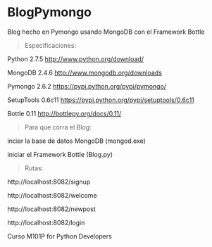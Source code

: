 BlogPymongo
===========

Blog hecho en Pymongo usando MongoDB con el Framework Bottle

>Especificaciones:

Python 2.7.5 http://www.python.org/download/

MongoDB 2.4.6 http://www.mongodb.org/downloads

Pymongo 2.6.2 https://pypi.python.org/pypi/pymongo/

SetupTools 0.6c11 https://pypi.python.org/pypi/setuptools/0.6c11

Bottle 0.11 http://bottlepy.org/docs/0.11/

>Para que corra el Blog:

inciar la base de datos MongoDB (mongod.exe)

iniciar el Framework Bottle (Blog.py)

>Rutas:

http://localhost:8082/signup

http://localhost:8082/welcome

http://localhost:8082/newpost

http://localhost:8082/login


Curso M101P for Python Developers
